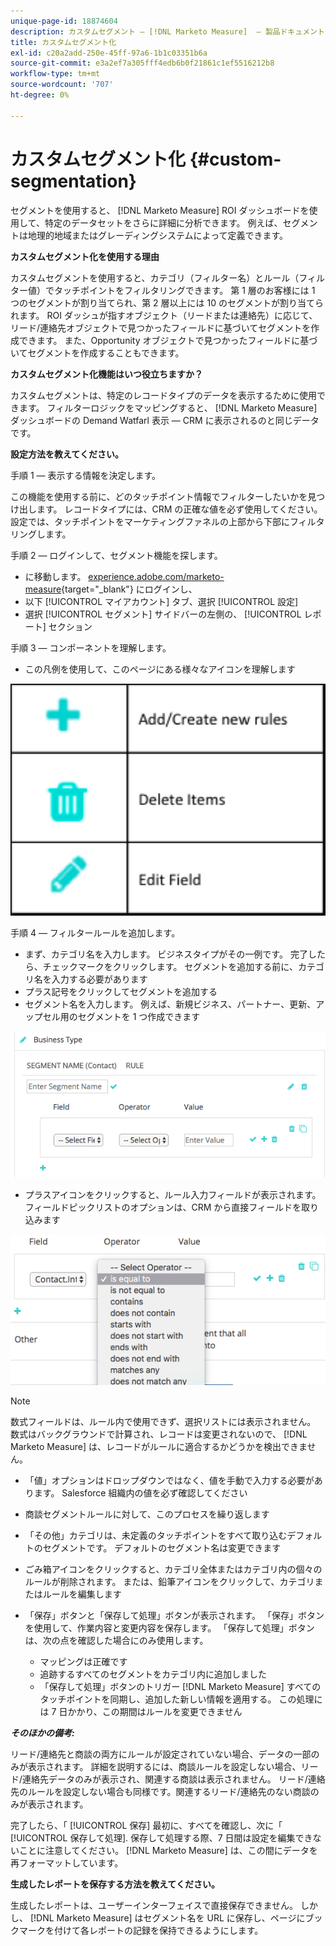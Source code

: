 ```yaml
---
unique-page-id: 18874604
description: カスタムセグメント — [!DNL Marketo Measure]  — 製品ドキュメント
title: カスタムセグメント化
exl-id: c20a2add-250e-45ff-97a6-1b1c03351b6a
source-git-commit: e3a2ef7a305fff4edb6b0f21861c1ef5516212b8
workflow-type: tm+mt
source-wordcount: '707'
ht-degree: 0%

---
```


# カスタムセグメント化 {#custom-segmentation}

セグメントを使用すると、 [!DNL Marketo Measure] ROI ダッシュボードを使用して、特定のデータセットをさらに詳細に分析できます。 例えば、セグメントは地理的地域またはグレーディングシステムによって定義できます。

**カスタムセグメント化を使用する理由**

カスタムセグメントを使用すると、カテゴリ（フィルター名）とルール（フィルター値）でタッチポイントをフィルタリングできます。 第 1 層のお客様には 1 つのセグメントが割り当てられ、第 2 層以上には 10 のセグメントが割り当てられます。 ROI ダッシュが指すオブジェクト（リードまたは連絡先）に応じて、リード/連絡先オブジェクトで見つかったフィールドに基づいてセグメントを作成できます。 また、Opportunity オブジェクトで見つかったフィールドに基づいてセグメントを作成することもできます。

**カスタムセグメント化機能はいつ役立ちますか？**

カスタムセグメントは、特定のレコードタイプのデータを表示するために使用できます。 フィルターロジックをマッピングすると、 [!DNL Marketo Measure] ダッシュボードの Demand Watfarl 表示 — CRM に表示されるのと同じデータです。

**設定方法を教えてください。**

手順 1 — 表示する情報を決定します。

この機能を使用する前に、どのタッチポイント情報でフィルターしたいかを見つけ出します。 レコードタイプには、CRM の正確な値を必ず使用してください。 設定では、タッチポイントをマーケティングファネルの上部から下部にフィルタリングします。

手順 2 — ログインして、セグメント機能を探します。

* に移動します。 [experience.adobe.com/marketo-measure](https://experience.adobe.com/marketo-measure){target="_blank"} にログインし、
* 以下 [!UICONTROL マイアカウント] タブ、選択 [!UICONTROL 設定]
* 選択 [!UICONTROL セグメント] サイドバーの左側の、 [!UICONTROL レポート] セクション

手順 3 — コンポーネントを理解します。

* この凡例を使用して、このページにある様々なアイコンを理解します

![](assets/1.png)

手順 4 — フィルタールールを追加します。

* まず、カテゴリ名を入力します。 ビジネスタイプがその一例です。 完了したら、チェックマークをクリックします。 セグメントを追加する前に、カテゴリ名を入力する必要があります
* プラス記号をクリックしてセグメントを追加する
* セグメント名を入力します。 例えば、新規ビジネス、パートナー、更新、アップセル用のセグメントを 1 つ作成できます

![](assets/2.png)

* プラスアイコンをクリックすると、ルール入力フィールドが表示されます。 フィールドピックリストのオプションは、CRM から直接フィールドを取り込みます

![](assets/3.png)

>[!NOTE]
>
>数式フィールドは、ルール内で使用できず、選択リストには表示されません。 数式はバックグラウンドで計算され、レコードは変更されないので、 [!DNL Marketo Measure] は、レコードがルールに適合するかどうかを検出できません。

* 「値」オプションはドロップダウンではなく、値を手動で入力する必要があります。 Salesforce 組織内の値を必ず確認してください
* 商談セグメントルールに対して、このプロセスを繰り返します
* 「その他」カテゴリは、未定義のタッチポイントをすべて取り込むデフォルトのセグメントです。 デフォルトのセグメント名は変更できます
* ごみ箱アイコンをクリックすると、カテゴリ全体またはカテゴリ内の個々のルールが削除されます。 または、鉛筆アイコンをクリックして、カテゴリまたはルールを編集します
* 「保存」ボタンと「保存して処理」ボタンが表示されます。 「保存」ボタンを使用して、作業内容と変更内容を保存します。 「保存して処理」ボタンは、次の点を確認した場合にのみ使用します。

   * マッピングは正確です
   * 追跡するすべてのセグメントをカテゴリ内に追加しました
   * 「保存して処理」ボタンのトリガー [!DNL Marketo Measure] すべてのタッチポイントを同期し、追加した新しい情報を適用する。 この処理には 7 日かかり、この期間はルールを変更できません

**_そのほかの備考:_**

リード/連絡先と商談の両方にルールが設定されていない場合、データの一部のみが表示されます。 詳細を説明するには、商談ルールを設定しない場合、リード/連絡先データのみが表示され、関連する商談は表示されません。 リード/連絡先のルールを設定しない場合も同様です。関連するリード/連絡先のない商談のみが表示されます。

完了したら、「 [!UICONTROL 保存] 最初に、すべてを確認し、次に「 [!UICONTROL 保存して処理]. 保存して処理する際、7 日間は設定を編集できないことに注意してください。 [!DNL Marketo Measure] は、この間にデータを再フォーマットしています。

**生成したレポートを保存する方法を教えてください。**

生成したレポートは、ユーザーインターフェイスで直接保存できません。 しかし、 [!DNL Marketo Measure] はセグメント名を URL に保存し、ページにブックマークを付けて各レポートの記録を保持できるようにします。
